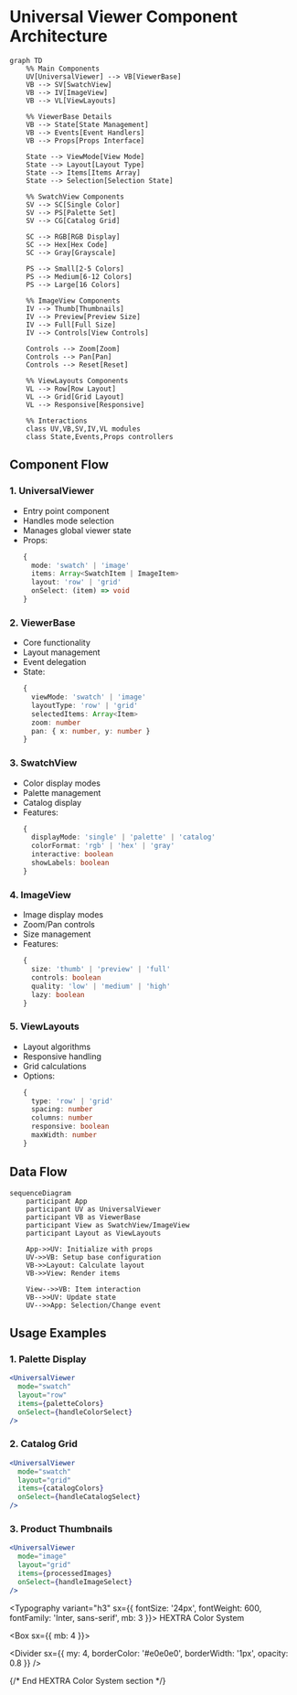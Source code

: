 # Universal Viewer Component Architecture

```mermaid
graph TD
    %% Main Components
    UV[UniversalViewer] --> VB[ViewerBase]
    VB --> SV[SwatchView]
    VB --> IV[ImageView]
    VB --> VL[ViewLayouts]

    %% ViewerBase Details
    VB --> State[State Management]
    VB --> Events[Event Handlers]
    VB --> Props[Props Interface]

    State --> ViewMode[View Mode]
    State --> Layout[Layout Type]
    State --> Items[Items Array]
    State --> Selection[Selection State]

    %% SwatchView Components
    SV --> SC[Single Color]
    SV --> PS[Palette Set]
    SV --> CG[Catalog Grid]

    SC --> RGB[RGB Display]
    SC --> Hex[Hex Code]
    SC --> Gray[Grayscale]

    PS --> Small[2-5 Colors]
    PS --> Medium[6-12 Colors]
    PS --> Large[16 Colors]

    %% ImageView Components
    IV --> Thumb[Thumbnails]
    IV --> Preview[Preview Size]
    IV --> Full[Full Size]
    IV --> Controls[View Controls]

    Controls --> Zoom[Zoom]
    Controls --> Pan[Pan]
    Controls --> Reset[Reset]

    %% ViewLayouts Components
    VL --> Row[Row Layout]
    VL --> Grid[Grid Layout]
    VL --> Responsive[Responsive]

    %% Interactions
    class UV,VB,SV,IV,VL modules
    class State,Events,Props controllers
```

## Component Flow

### 1. UniversalViewer
- Entry point component
- Handles mode selection
- Manages global viewer state
- Props:
  ```typescript
  {
    mode: 'swatch' | 'image'
    items: Array<SwatchItem | ImageItem>
    layout: 'row' | 'grid'
    onSelect: (item) => void
  }
  ```

### 2. ViewerBase
- Core functionality
- Layout management
- Event delegation
- State:
  ```typescript
  {
    viewMode: 'swatch' | 'image'
    layoutType: 'row' | 'grid'
    selectedItems: Array<Item>
    zoom: number
    pan: { x: number, y: number }
  }
  ```

### 3. SwatchView
- Color display modes
- Palette management
- Catalog display
- Features:
  ```typescript
  {
    displayMode: 'single' | 'palette' | 'catalog'
    colorFormat: 'rgb' | 'hex' | 'gray'
    interactive: boolean
    showLabels: boolean
  }
  ```

### 4. ImageView
- Image display modes
- Zoom/Pan controls
- Size management
- Features:
  ```typescript
  {
    size: 'thumb' | 'preview' | 'full'
    controls: boolean
    quality: 'low' | 'medium' | 'high'
    lazy: boolean
  }
  ```

### 5. ViewLayouts
- Layout algorithms
- Responsive handling
- Grid calculations
- Options:
  ```typescript
  {
    type: 'row' | 'grid'
    spacing: number
    columns: number
    responsive: boolean
    maxWidth: number
  }
  ```

## Data Flow

```mermaid
sequenceDiagram
    participant App
    participant UV as UniversalViewer
    participant VB as ViewerBase
    participant View as SwatchView/ImageView
    participant Layout as ViewLayouts

    App->>UV: Initialize with props
    UV->>VB: Setup base configuration
    VB->>Layout: Calculate layout
    VB->>View: Render items
    
    View-->>VB: Item interaction
    VB-->>UV: Update state
    UV-->>App: Selection/Change event
```

## Usage Examples

### 1. Palette Display
```jsx
<UniversalViewer
  mode="swatch"
  layout="row"
  items={paletteColors}
  onSelect={handleColorSelect}
/>
```

### 2. Catalog Grid
```jsx
<UniversalViewer
  mode="swatch"
  layout="grid"
  items={catalogColors}
  onSelect={handleCatalogSelect}
/>
```

### 3. Product Thumbnails
```jsx
<UniversalViewer
  mode="image"
  layout="grid"
  items={processedImages}
  onSelect={handleImageSelect}
/>
```

<Typography variant="h3" sx={{ 
  fontSize: '24px',
  fontWeight: 600,
  fontFamily: 'Inter, sans-serif',
  mb: 3 
}}>
  HEXTRA Color System
</Typography>

<Box sx={{ mb: 4 }}>
  <ColorPicker catalog={colorCatalog} onSelect={handleColorSelect} />
</Box>

<Divider sx={{ 
  my: 4,
  borderColor: '#e0e0e0',
  borderWidth: '1px',
  opacity: 0.8
}} />

{/* End HEXTRA Color System section */}
